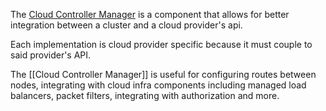 The [Cloud Controller Manager](https://kubernetes.io/docs/concepts/overview/components/#cloud-controller-manager) is a component that allows for better integration between a cluster and a cloud provider's api.

Each implementation is cloud provider specific because it must couple to said provider's API.

The [[Cloud Controller Manager]] is useful for configuring routes between nodes, integrating with cloud infra components including managed load balancers, packet filters, integrating with authorization and more.
